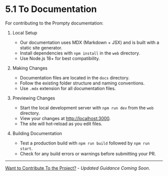 # 5.1 To Documentation


For contributing to the Prompty documentation:

1. Local Setup
    - Our documentation uses MDX (Markdown + JSX) and is built with a static site generator.
    - Install dependencies with `npm install` in the `web` directory.
    - Use Node.js 18+ for best compatibility.

2. Making Changes
    - Documentation files are located in the `docs` directory.
    - Follow the existing folder structure and naming conventions.
    - Use `.mdx` extension for all documentation files.

3. Previewing Changes
    - Start the local development server with `npm run dev` from the `web` directory.
    - View your changes at [http://localhost:3000](http://localhost:3000).
    - The site will hot-reload as you edit files.

4. Building Documentation
    - Test a production build with `npm run build` followed by `npm run start`.
    - Check for any build errors or warnings before submitting your PR.

---
[Want to Contribute To the Project?](/docs/contributing/) - _Updated Guidance Coming Soon_.
